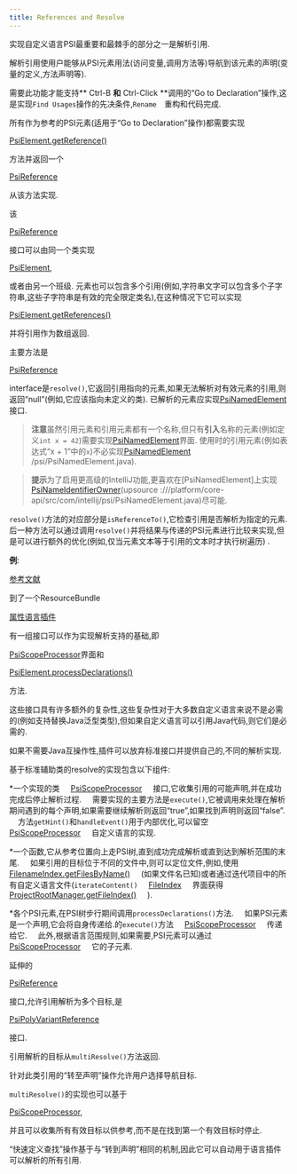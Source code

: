 ```yaml
---
title: References and Resolve
---
```


实现自定义语言PSI最重要和最棘手的部分之一是解析引用.

解析引用使用户能够从PSI元素用法(访问变量,调用方法等)导航到该元素的声明(变量的定义,方法声明等).

需要此功能才能支持** Ctrl-B **和** Ctrl-Click **调用的“Go to Declaration”操作,这是实现`Find Usages`操作的先决条件,`Rename 
`重构和代码完成.


所有作为参考的PSI元素(适用于“Go to Declaration”操作)都需要实现

[PsiElement.getReference()](upsource:///platform/core-api/src/com/intellij/psi/PsiElement.java)

方法并返回一个

[PsiReference](upsource:///platform/core-api/src/com/intellij/psi/PsiReference.java)

从该方法实现.

该

[PsiReference](upsource:///platform/core-api/src/com/intellij/psi/PsiReference.java)

接口可以由同一个类实现

[PsiElement](upsource:///platform/core-api/src/com/intellij/psi/PsiElement.java),

或者由另一个班级.
元素也可以包含多个引用(例如,字符串文字可以包含多个子字符串,这些子字符串是有效的完全限定类名),在这种情况下它可以实现

[PsiElement.getReferences()](upsource:///platform/core-api/src/com/intellij/psi/PsiElement.java)

并将引用作为数组返回.


主要方法是

[PsiReference](upsource:///platform/core-api/src/com/intellij/psi/PsiReference.java)

interface是`resolve()`,它返回引用指向的元素,如果无法解析对有效元素的引用,则返回“null”(例如,它应该指向未定义的类).
已解析的元素应实现[PsiNamedElement](upsource:///platform/core-api/src/com/intellij/psi/PsiNamedElement.java)接口.


> **注意**虽然引用元素和引用元素都有一个名称,但只有**引入**名称的元素(例如定义`int x = 42`)需要实现[PsiNamedElement]( 
upsource:///platform/core-api/src/com/intellij/psi/PsiNamedElement.java)界面.
使用时的引用元素(例如表达式“x + 1”中的`x`)不必实现[PsiNamedElement](upsource:///platform/core-api/src/com/intellij) 
/psi/PsiNamedElement.java).


> **提示**为了启用更高级的IntelliJ功能,更喜欢在[PsiNamedElement]上实现[PsiNameIdentifierOwner](upsource:///platform/core-api/src/com/intellij/psi/PsiNameIdentifierOwner.java)(upsource 
:///platform/core-api/src/com/intellij/psi/PsiNamedElement.java)尽可能.


`resolve()`方法的对应部分是`isReferenceTo()`,它检查引用是否解析为指定的元素.
后一种方法可以通过调用`resolve()`并将结果与​​传递的PSI元素进行比较来实现,但是可以进行额外的优化(例如,仅当元素文本等于引用的文本时才执行树遍历) 
.


**例**:

[参考文献](upsource:///plugins/properties/src/com/intellij/lang/properties/ResourceBundleReference.java)

到了一个ResourceBundle

[属性语言插件](upsource:///plugins/properties)


有一组接口可以作为实现解析支持的基础,即

[PsiScopeProcessor](upsource:///platform/core-api/src/com/intellij/psi/scope/PsiScopeProcessor.java)界面和

[PsiElement.processDeclarations()](upsource:///platform/core-api/src/com/intellij/psi/PsiElement.java)

方法.

这些接口具有许多额外的复杂性,这些复杂性对于大多数自定义语言来说不是必需的(例如支持替换Java泛型类型),但如果自定义语言可以引用Java代码,则它们是必需的.

如果不需要Java互操作性,插件可以放弃标准接口并提供自己的,不同的解析实现.


基于标准辅助类的resolve的实现包含以下组件:


*一个实现的类
   
[PsiScopeProcessor](upsource:///platform/core-api/src/com/intellij/psi/scope/PsiScopeProcessor.java)
   
接口,它收集引用的可能声明,并在成功完成后停止解析过程.
   
需要实现的主要方法是`execute()`,它被调用来处理在解析期间遇到的每个声明,如果需要继续解析则返回“true”,如果找到声明则返回“false”.
   
方法`getHint()`和`handleEvent()`用于内部优化,可以留空
   
[PsiScopeProcessor](upsource:///platform/core-api/src/com/intellij/psi/scope/PsiScopeProcessor.java)
   
自定义语言的实现.


*一个函数,它从参考位置向上走PSI树,直到成功完成解析或直到达到解析范围的末尾.
   
如果引用的目标位于不同的文件中,则可以定位文件,例如,使用
   
[FilenameIndex.getFilesByName()](upsource:///platform/indexing-impl/src/com/intellij/psi/search/FilenameIndex.java)
   
(如果文件名已知)或者通过迭代项目中的所有自定义语言文件(`iterateContent()`
   
[FileIndex](upsource:///platform/indexing-impl/src/com/intellij/psi/search/FilenameIndex.java)
   
界面获得
   
[ProjectRootManager.getFileIndex()](upsource:///platform/projectModel-api/src/com/intellij/openapi/roots/ProjectRootManager.java)
   
).


*各个PSI元素,在PSI树步行期间调用`processDeclarations()`方法.
   
如果PSI元素是一个声明,它会将自身传递给.的`execute()`方法
   
[PsiScopeProcessor](upsource:///platform/core-api/src/com/intellij/psi/scope/PsiScopeProcessor.java)
   
传递给它.
   
此外,根据语言范围规则,如果需要,PSI元素可以通过
   
[PsiScopeProcessor](upsource:///platform/core-api/src/com/intellij/psi/scope/PsiScopeProcessor.java)
   
它的子元素.


延伸的

[PsiReference](upsource:///platform/core-api/src/com/intellij/psi/PsiReference.java)

接口,允许引用解析为多个目标,是

[PsiPolyVariantReference](upsource:///platform/core-api/src/com/intellij/psi/PsiPolyVariantReference.java)

接口.

引用解析的目标从`multiResolve()`方法返回.

针对此类引用的“转至声明”操作允许用户选择导航目标.

`multiResolve()`的实现也可以基于

[PsiScopeProcessor](upsource:///platform/core-api/src/com/intellij/psi/scope/PsiScopeProcessor.java),

并且可以收集所有有效目标以供参考,而不是在找到第一个有效目标时停止.


“快速定义查找”操作基于与“转到声明”相同的机制,因此它可以自动用于语言插件可以解析的所有引用.


